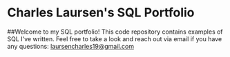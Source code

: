 # Charles Laursen's SQL Portfolio

##Welcome to my SQL portfolio! This code repository contains examples of SQL I've written. Feel free to take a look and reach out via email if you have any questions: laursencharles19@gmail.com
